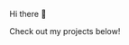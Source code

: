 Hi there 👋

Check out my projects below!

<!---
lindsaytai/lindsaytai is a ✨ special ✨ repository because its `README.md` (this file) appears on your GitHub profile.
You can click the Preview link to take a look at your changes.
--->
